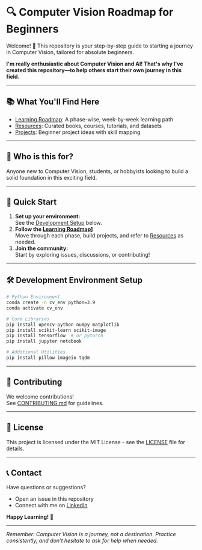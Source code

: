 # 🔍 Computer Vision Roadmap for Beginners

Welcome! 👋 This repository is your step-by-step guide to starting a journey in Computer Vision, tailored for absolute beginners.

**I'm really enthusiastic about Computer Vision and AI! That's why I've created this repository—to help others start their own journey in this field.**

---

## 📚 What You'll Find Here

- [Learning Roadmap](roadmap.md): A phase-wise, week-by-week learning path
- [Resources](resources.md): Curated books, courses, tutorials, and datasets
- [Projects](projects.md): Beginner project ideas with skill mapping

---

## 👥 Who is this for?

Anyone new to Computer Vision, students, or hobbyists looking to build a solid foundation in this exciting field.

---

## 🏁 Quick Start

1. **Set up your environment:**  
   See the [Development Setup](#-development-environment-setup) below.
2. **Follow the [Learning Roadmap](roadmap.md)]**  
   Move through each phase, build projects, and refer to [Resources](resources.md) as needed.
3. **Join the community:**  
   Start by exploring issues, discussions, or contributing!

---

## 🛠️ Development Environment Setup

```bash
# Python Environment
conda create -n cv_env python=3.9
conda activate cv_env

# Core Libraries
pip install opencv-python numpy matplotlib
pip install scikit-learn scikit-image
pip install tensorflow  # or pytorch
pip install jupyter notebook

# Additional Utilities
pip install pillow imageio tqdm
```

---

## 🤝 Contributing

We welcome contributions!  
See [CONTRIBUTING.md](CONTRIBUTING.md) for guidelines.

---

## 📄 License

This project is licensed under the MIT License - see the [LICENSE](LICENSE) file for details.

---

## 📞 Contact

Have questions or suggestions?  
- Open an issue in this repository  
- Connect with me on [LinkedIn](https://www.linkedin.com/in/sadhana-sharma-/)

**Happy Learning! 🚀**

---

*Remember: Computer Vision is a journey, not a destination. Practice consistently, and don’t hesitate to ask for help when needed.*
